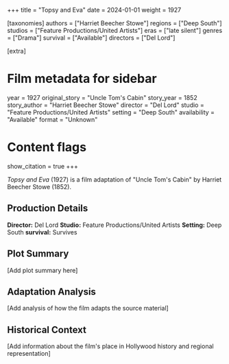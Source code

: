 +++
title = "Topsy and Eva"
date = 2024-01-01
weight = 1927

[taxonomies]
authors = ["Harriet Beecher Stowe"]
regions = ["Deep South"]
studios = ["Feature Productions/United Artists"]
eras = ["late silent"]
genres = ["Drama"]
survival = ["Available"]
directors = ["Del Lord"]

[extra]
# Film metadata for sidebar
year = 1927
original_story = "Uncle Tom's Cabin"
story_year = 1852
story_author = "Harriet Beecher Stowe"
director = "Del Lord"
studio = "Feature Productions/United Artists"
setting = "Deep South"
availability = "Available"
format = "Unknown"

# Content flags
show_citation = true
+++

*Topsy and Eva* (1927) is a film adaptation of "Uncle Tom's Cabin" by Harriet Beecher Stowe (1852).

## Production Details

**Director:** Del Lord
**Studio:** Feature Productions/United Artists
**Setting:** Deep South
**survival:** Survives

## Plot Summary

[Add plot summary here]

## Adaptation Analysis

[Add analysis of how the film adapts the source material]

## Historical Context

[Add information about the film's place in Hollywood history and regional representation]